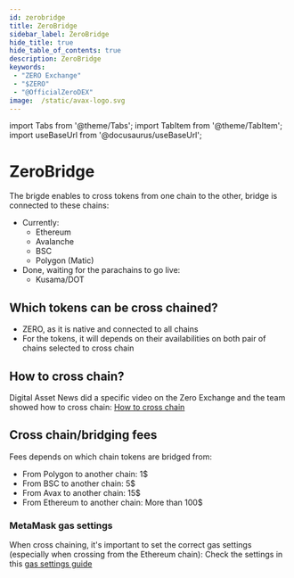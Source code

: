 ```yaml
---
id: zerobridge
title: ZeroBridge
sidebar_label: ZeroBridge
hide_title: true
hide_table_of_contents: true
description: ZeroBridge
keywords:
 - "ZERO Exchange"
 - "$ZERO"
 - "@OfficialZeroDEX"
image:  /static/avax-logo.svg
---
```


import Tabs from '@theme/Tabs';
import TabItem from '@theme/TabItem';
import useBaseUrl from '@docusaurus/useBaseUrl';

# ZeroBridge

The brigde enables to cross tokens from one chain to the other, bridge is connected to these chains:
* Currently:  
  * Ethereum
  * Avalanche
  * BSC
  * Polygon (Matic)
* Done, waiting for the parachains to go live:  
  * Kusama/DOT


## Which tokens can be cross chained?

* ZERO, as it is native and connected to all chains
* For the tokens, it will depends on their availabilities on both pair of chains selected to cross chain

## How to cross chain?

Digital Asset News did a specific video on the Zero Exchange and the team showed how to cross chain: [How to cross chain](https://youtu.be/lGVNDuotddM?t=1164)


## Cross chain/bridging fees

Fees depends on which chain tokens are bridged from:
* From Polygon to another chain: 1$
* From BSC to another chain: 5$
* From Avax to another chain: 15$
* From Ethereum to another chain: More than 100$


### MetaMask gas settings
When cross chaining, it's important to set the correct gas settings (especially when crossing from the Ethereum chain): Check the settings in this [gas settings guide](https://0-exchange.gitbook.io/0-exchange-docs/pinned/transaction-fails) 


